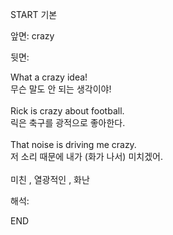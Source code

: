 START
기본

앞면:
crazy


뒷면:
<div>What a crazy idea! </div><div><div>무슨 말도 안 되는 생각이야!</div></div><div><br></div><div><div>Rick is crazy about football. </div><div><div>릭은 축구를 광적으로 좋아한다.</div></div></div><div><br></div><div><div>That noise is driving me crazy. </div><div>저 소리 때문에 내가 (화가 나서) 미치겠어.</div></div><div><br></div><div>미친 , 열광적인 , 화난</div>


해석:
<!--ID: 1746614453690-->
END